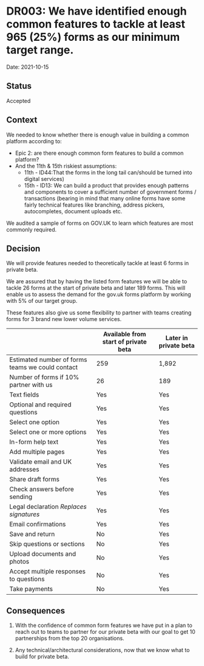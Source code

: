 # DR003: We have identified enough common features to tackle at least 965 (25%) forms as our minimum target range.

Date: 2021-10-15

## Status
Accepted

## Context
We needed to know whether there is enough value in building a common platform according to: 
- Epic 2: are there enough common form features to build a common platform?
- And the 11th & 15th riskiest assumptions:
     - 11th - ID44:That the forms in the long tail can/should be turned into digital services)
     - 15th - ID13: We can build a product that provides enough patterns and components to cover a sufficient number of government forms / transactions (bearing in mind that many online forms have some fairly technical features like branching, address pickers, autocompletes, document uploads etc.

We audited a sample of forms on GOV.UK to learn which features are most commonly required.

## Decision
We will provide features needed to theoretically tackle at least 6 forms in private beta. 

We are assured that by having the listed form features we will be able to tackle 26 forms at the start of private beta and later 189 forms. This will enable us to assess the demand for the gov.uk forms platform by working with 5% of our target group. 

These features also give us some flexibility to partner with teams creating forms for 3 brand new lower volume services.

|   | Available from start of private beta | Later in private beta |
| ------------- | ------------- | ------------- |
| Estimated number of forms teams we could contact  | 259 | 1,892  |
| Number of forms if 10% partner with us  | 26  | 189  |
| Text fields  | Yes  | Yes |
| Optional and required questions  | Yes  | Yes |
| Select one option  | Yes  | Yes |
| Select one or more options  | Yes  | Yes |
| In-form help text  | Yes  | Yes |
| Add multiple pages  | Yes  | Yes |
| Validate email and UK addresses  | Yes  | Yes |
| Share draft forms  | Yes  | Yes |
| Check answers before sending  | Yes  | Yes |
| Legal declaration *Replaces signatures* | Yes  | Yes |
| Email confirmations  | Yes  | Yes |
| Save and return  | No  | Yes |
| Skip questions or sections  | No  | Yes |
| Upload documents and photos | No  | Yes |
| Accept multiple responses to questions  | No  | Yes |
| Take payments  | No  | Yes |

## Consequences

1. With the confidence of common form features we have put in a plan to reach out to teams to partner for our private beta with our goal to get 10 partnerships from the top 20 organisations.

2. Any technical/architectural considerations, now that we know what to build for private beta. 
